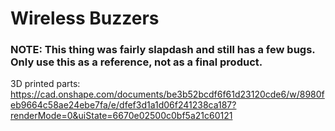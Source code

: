 # Wireless Buzzers

### **NOTE: This thing was fairly slapdash and still has a few bugs. Only use this as a reference, not as a final product.**

3D printed parts: https://cad.onshape.com/documents/be3b52bcdf6f61d23120cde6/w/8980feb9664c58ae24ebe7fa/e/dfef3d1a1d06f241238ca187?renderMode=0&uiState=6670e02500c0bf5a21c60121
